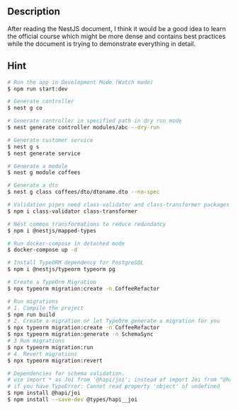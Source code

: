 
## Description

After reading the NestJS document, I think it would be a good idea to learn the official course which might be more dense and contains best practices while the document is trying to demonstrate everything in detail. 

## Hint

```bash
# Run the app in Development Mode (Watch mode)
$ npm run start:dev

# Generate controller
$ nest g co

# Generate controller in specified path in dry run mode
$ nest generate controller modules/abc --dry-run

# Generate customer service
$ nest g s
$ nest generate service

# Generate a module
$ nest g module coffees

# Generate a dto
$ nest g class coffees/dto/dtoname.dto --no-spec

# Validation pipes need class-validator and class-transformer packages
$ npm i class-validator class-transformer

# Nest common transformations to reduce redundancy 
$ npm i @nestjs/mapped-types

# Run docker-compose in detached mode
$ docker-compose up -d

# Install TypeORM dependency for PostgreSQL
$ npm i @nestjs/typeorm typeorm pg

# Create a TypeOrm Migration
$ npx typeorm migration:create -n CoffeeRefactor

# Run migrations
# 1. Compile the project
$ npm run build
# 2. Create a migration or let TypeOrm generate a migration for you
$ npx typeorm migration:create -n CoffeeRefactor
$ npx typeorm migration:generate -n SchemaSync
# 3 Run migrations
$ npx typeorm migration:run
# 4. Revert migrations
$ npx typeorm migration:revert

# Dependencies for schema validation.
# use import * as Joi from '@hapi/joi'; instead of import Joi from "@hapi/joi";
# if you have TypeError: Cannot read property 'object' of undefined  
$ npm install @hapi/joi
$ npm install --save-dev @types/hapi__joi

```


